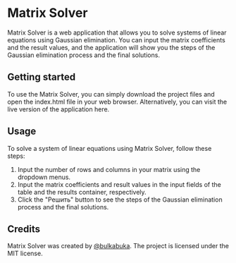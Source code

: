 # Matrix Solver
Matrix Solver is a web application that allows you to solve systems of linear equations using Gaussian elimination. You can input the matrix coefficients and the result values, and the application will show you the steps of the Gaussian elimination process and the final solutions.

## Getting started
To use the Matrix Solver, you can simply download the project files and open the index.html file in your web browser. Alternatively, you can visit the live version of the application here.

## Usage
To solve a system of linear equations using Matrix Solver, follow these steps:

1. Input the number of rows and columns in your matrix using the dropdown menus.
2. Input the matrix coefficients and result values in the input fields of the table and the results container, respectively.
3. Click the "Решить" button to see the steps of the Gaussian elimination process and the final solutions.

## Credits
Matrix Solver was created by [@bulkabuka](https://github.com/bulkabuka). The project is licensed under the MIT license.
